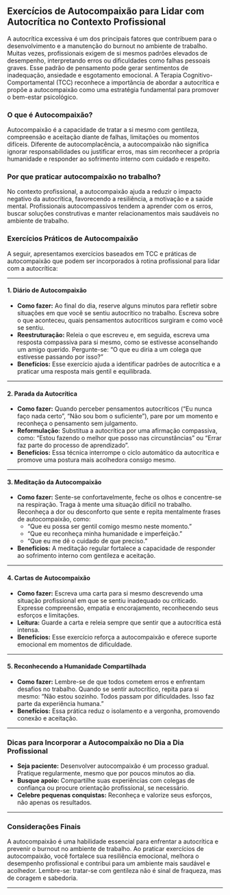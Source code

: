 
## Exercícios de Autocompaixão para Lidar com Autocrítica no Contexto Profissional

A autocrítica excessiva é um dos principais fatores que contribuem para o desenvolvimento e a manutenção do burnout no ambiente de trabalho. Muitas vezes, profissionais exigem de si mesmos padrões elevados de desempenho, interpretando erros ou dificuldades como falhas pessoais graves. Esse padrão de pensamento pode gerar sentimentos de inadequação, ansiedade e esgotamento emocional. A Terapia Cognitivo-Comportamental (TCC) reconhece a importância de abordar a autocrítica e propõe a autocompaixão como uma estratégia fundamental para promover o bem-estar psicológico.

### O que é Autocompaixão?

Autocompaixão é a capacidade de tratar a si mesmo com gentileza, compreensão e aceitação diante de falhas, limitações ou momentos difíceis. Diferente de autocomplacência, a autocompaixão não significa ignorar responsabilidades ou justificar erros, mas sim reconhecer a própria humanidade e responder ao sofrimento interno com cuidado e respeito.

### Por que praticar autocompaixão no trabalho?

No contexto profissional, a autocompaixão ajuda a reduzir o impacto negativo da autocrítica, favorecendo a resiliência, a motivação e a saúde mental. Profissionais autocompassivos tendem a aprender com os erros, buscar soluções construtivas e manter relacionamentos mais saudáveis no ambiente de trabalho.

### Exercícios Práticos de Autocompaixão

A seguir, apresentamos exercícios baseados em TCC e práticas de autocompaixão que podem ser incorporados à rotina profissional para lidar com a autocrítica:

---

#### 1. **Diário de Autocompaixão**

- **Como fazer:** Ao final do dia, reserve alguns minutos para refletir sobre situações em que você se sentiu autocrítico no trabalho. Escreva sobre o que aconteceu, quais pensamentos autocríticos surgiram e como você se sentiu.
- **Reestruturação:** Releia o que escreveu e, em seguida, escreva uma resposta compassiva para si mesmo, como se estivesse aconselhando um amigo querido. Pergunte-se: “O que eu diria a um colega que estivesse passando por isso?”
- **Benefícios:** Esse exercício ajuda a identificar padrões de autocrítica e a praticar uma resposta mais gentil e equilibrada.

---

#### 2. **Parada da Autocrítica**

- **Como fazer:** Quando perceber pensamentos autocríticos (“Eu nunca faço nada certo”, “Não sou bom o suficiente”), pare por um momento e reconheça o pensamento sem julgamento.
- **Reformulação:** Substitua a autocrítica por uma afirmação compassiva, como: “Estou fazendo o melhor que posso nas circunstâncias” ou “Errar faz parte do processo de aprendizado”.
- **Benefícios:** Essa técnica interrompe o ciclo automático da autocrítica e promove uma postura mais acolhedora consigo mesmo.

---

#### 3. **Meditação da Autocompaixão**

- **Como fazer:** Sente-se confortavelmente, feche os olhos e concentre-se na respiração. Traga à mente uma situação difícil no trabalho. Reconheça a dor ou desconforto que sente e repita mentalmente frases de autocompaixão, como:
  - “Que eu possa ser gentil comigo mesmo neste momento.”
  - “Que eu reconheça minha humanidade e imperfeição.”
  - “Que eu me dê o cuidado de que preciso.”
- **Benefícios:** A meditação regular fortalece a capacidade de responder ao sofrimento interno com gentileza e aceitação.

---

#### 4. **Cartas de Autocompaixão**

- **Como fazer:** Escreva uma carta para si mesmo descrevendo uma situação profissional em que se sentiu inadequado ou criticado. Expresse compreensão, empatia e encorajamento, reconhecendo seus esforços e limitações.
- **Leitura:** Guarde a carta e releia sempre que sentir que a autocrítica está intensa.
- **Benefícios:** Esse exercício reforça a autocompaixão e oferece suporte emocional em momentos de dificuldade.

---

#### 5. **Reconhecendo a Humanidade Compartilhada**

- **Como fazer:** Lembre-se de que todos cometem erros e enfrentam desafios no trabalho. Quando se sentir autocrítico, repita para si mesmo: “Não estou sozinho. Todos passam por dificuldades. Isso faz parte da experiência humana.”
- **Benefícios:** Essa prática reduz o isolamento e a vergonha, promovendo conexão e aceitação.

---

### Dicas para Incorporar a Autocompaixão no Dia a Dia Profissional

- **Seja paciente:** Desenvolver autocompaixão é um processo gradual. Pratique regularmente, mesmo que por poucos minutos ao dia.
- **Busque apoio:** Compartilhe suas experiências com colegas de confiança ou procure orientação profissional, se necessário.
- **Celebre pequenas conquistas:** Reconheça e valorize seus esforços, não apenas os resultados.

---

### Considerações Finais

A autocompaixão é uma habilidade essencial para enfrentar a autocrítica e prevenir o burnout no ambiente de trabalho. Ao praticar exercícios de autocompaixão, você fortalece sua resiliência emocional, melhora o desempenho profissional e contribui para um ambiente mais saudável e acolhedor. Lembre-se: tratar-se com gentileza não é sinal de fraqueza, mas de coragem e sabedoria.

---
```